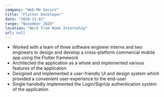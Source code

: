 ```yaml
---
company: "Web Me Secure"
title: "Flutter Developer"
date: "2020-11-01"
range: "November 2020"
location: "Work From Home Internship"
url: null
---
```


- Worked with a team of three software engineer interns and two engineers to design and develop a cross-platform commercial mobile app using the Flutter framework
- Architected the application as a whole and implemented various features of the application
- Designed and implemented a user-friendly UI and design system which provided a convenient user-experience to the end-user
- Single handedly implemented the Login/SignUp authentication system of the application
